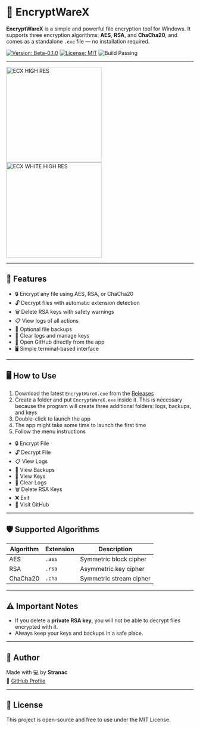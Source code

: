 # 🔐 EncryptWareX

**EncryptWareX** is a simple and powerful file encryption tool for Windows. It supports three encryption algorithms: **AES**, **RSA**, and **ChaCha20**, and comes as a standalone `.exe` file — no installation required.

[![Version: Beta-0.1.0](https://img.shields.io/badge/version-beta--0.1.0-yellow)](https://github.com/Str4nac/EncryptWareX/releases)
[![License: MIT](https://img.shields.io/badge/license-MIT-blue)](https://github.com/Str4nac/EncryptWareX/tree/main?tab=MIT-1-ov-file)
![Build Passing](https://img.shields.io/badge/build-passing-brightgreen)

---

<img width="256" height="256" alt="ECX HIGH RES" src="https://github.com/user-attachments/assets/680b1d23-d97a-4a29-9077-68f2a338958e" />
<img width="256" height="256" alt="ECX WHITE HIGH RES" src="https://github.com/user-attachments/assets/2f3ba1b9-b077-47d8-8543-e69172090da3" />

---

## 🚀 Features

- 🔒 Encrypt any file using AES, RSA, or ChaCha20
- 🔓 Decrypt files with automatic extension detection
- 🗑️ Delete RSA keys with safety warnings
- 📋 View logs of all actions
- 💾 Optional file backups
- 🧹 Clear logs and manage keys
- 🔗 Open GitHub directly from the app
- 🖥️ Simple terminal-based interface

---

## 🖥️ How to Use

1. Download the latest `EncryptWareX.exe` from the [Releases](https://github.com/Str4nac/EncryptWareX/releases)
2. Create a folder and put `EncryptWareX.exe` inside it. This is necessary because the program will create three additional folders: logs, backups, and keys
3. Double-click to launch the app
4. The app might take some time to launch the first time
5. Follow the menu instructions

- 🔒 Encrypt File
- 🔓 Decrypt File
- 📋 View Logs
- 💾 View Backups
- 🔑 View Keys
- 🧹 Clear Logs
- 🗑️ Delete RSA Keys
- ❌ Exit
- 🔗 Visit GitHub


---

## 🛡️ Supported Algorithms

| Algorithm  | Extension | Description               |
|------------|-----------|---------------------------|
| AES        | `.aes`    | Symmetric block cipher    |
| RSA        | `.rsa`    | Asymmetric key cipher     |
| ChaCha20   | `.cha`    | Symmetric stream cipher   |

---

## ⚠️ Important Notes

- If you delete a **private RSA key**, you will not be able to decrypt files encrypted with it.
- Always keep your keys and backups in a safe place.

---

## 👤 Author

Made with 💻 by **Stranac**  
🔗 [GitHub Profile](https://github.com/Str4nac)

---

## 📄 License

This project is open-source and free to use under the MIT License.
